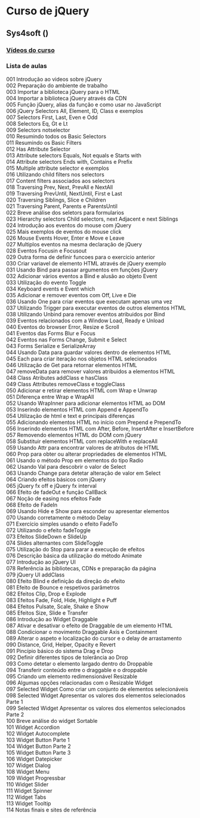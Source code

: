 # Curso de jQuery
## Sys4soft ()

### [Vídeos do curso](https://www.youtube.com/watch?v=7u8VhSl1ORE&list=PLXik_5Br-zO90OxZBRvMR3yGVpsHqeXH7)

### Lista de aulas  

001 Introdução ao videos sobre jQuery  
002 Preparação do ambiente de trabalho  
003 Importar a biblioteca jQuery para o HTML  
004 Importar a biblioteca jQuery através da CDN  
005 Função jQuery, alias da função e como usar no JavaScript  
006 jQuery Selectors All, Element, ID, Class e exemplos  
007 Selectors First, Last, Even e Odd  
008 Selectors Eq, Gt e Lt  
009 Selectors notselector  
010 Resumindo todos os Basic Selectors  
011 Resumindo os Basic Filters  
012 Has Attribute Selector  
013 Attribute selectors Equals, Not equals e Starts with  
014 Attribute selectors Ends with, Contains e Prefix  
015 Multiple attribute selector e exemplos  
016 Utilizando child filters nos selectors  
017 Content filters associados aos selectors  
018 Traversing Prev, Next, PrevAll e NextAll  
019 Traversing PrevUntil, NextUntil, First e Last  
020 Traversing Siblings, Slice e Children  
021 Traversing Parent, Parents e ParentsUntil  
022 Breve análise dos seletors para formularios  
023 Hierarchy selectors Child selectors, next Adjacent e next Siblings  
024 Introdução aos eventos do mouse com jQuery  
025 Mais exemplos de eventos do mouse click  
026 Mouse Events Hover, Enter e Move e Leave  
027 Multiplos eventos na mesma declaração de jQuery  
028 Eventos Focusin e Focusout  
029 Outra forma de definir funcoes para o exercicio anterior  
030 Criar variavel de elemento HTML através de jQuery exemplo  
031 Usando Bind para passar argumentos em funções jQuery  
032 Adicionar vários eventos a Bind e alusão ao objeto Event  
033 Utilização do evento Toggle  
034 Keyboard events e Event which  
035 Adicionar e remover eventos com Off, Live e Die  
036 Usando One para criar eventos que executam apenas uma vez  
037 Utilizando Trigger para executar eventos de outros elementos HTML  
038 Utilizando Unbind para remover eventos atribuidos por Bind  
039 Eventos relacionados com a Window Load, Ready e Unload  
040 Eventos do browser Error, Resize e Scroll  
041 Eventos das Forms Blur e Focus  
042 Eventos nas Forms Change, Submit e Select  
043 Forms Serialize e SerializeArray  
044 Usando Data para guardar valores dentro de elementos HTML  
045 Each para criar iteração nos objetos HTML selecionados  
046 Utilização de Get para retornar elementos HTML  
047 removeData para remover valores atribuidos a elementos HTML  
048 Class Atributes addClass e hasClass  
049 Class Attributes removeClass e toggleClass  
050 Adicionar e retirar elementos HTML com Wrap e Unwrap  
051 Diferença entre Wrap e WrapAll  
052 Usando WrapInner para adicionar elementos HTML ao DOM  
053 Inserindo elementos HTML com Append e AppendTo  
054 Utilização de html e text e principais diferenças  
055 Adicionando elementos HTML no início com Prepend e PrependTo  
056 Inserindo elementos HTML com After, Before, InsertAfter e InsertBefore  
057 Removendo elementos HTML do DOM com jQuery  
058 Substituir elementos HTML com replaceWith e replaceAll  
059 Usando Attr para encontrar valores de atributos de HTML  
060 Prop para obter ou alterar propriedades de elementos HTML  
061 Usando o método Prop em elementos do tipo Radio  
062 Usando Val para descobrir o valor de Select  
063 Usando Change para detetar alteração de valor em Select  
064 Criando efeitos básicos com jQuery  
065 jQuery fx off e jQuery fx interval  
066 Efeito de fadeOut e função CallBack  
067 Noção de easing nos efeitos Fade  
068 Efeito de FadeIn  
069 Usando Hide e Show para esconder ou apresentar elementos  
070 Usando corretamente o método Delay  
071 Exercício simples usando o efeito FadeTo  
072 Utilizando o efeito fadeToggle  
073 Efeitos SlideDown e SlideUp  
074 Slides alternantes com SlideToggle  
075 Utilização do Stop para parar a execução de efeitos  
076 Descrição básica da utilização do método Animate  
077 Introdução ao jQuery UI  
078 Referência às bibliotecas, CDNs e preparação da página  
079 jQuery UI addClass  
080 Efeito Blind e definição da direção do efeito  
081 Efeito de Bounce e respetivos parâmetros  
082 Efeitos Clip, Drop e Explode  
083 Efeitos Fade, Fold, Hide, Highlight e Puff  
084 Efeitos Pulsate, Scale, Shake e Show  
085 Efeitos Size, Slide e Transfer  
086 Introdução ao Widget Draggable  
087 Ativar e desativar o efeito de Draggable de um elemento HTML  
088 Condicionar o movimento Draggable Axis e Containment  
089 Alterar o aspeto e localização do cursor e o delay de arrastamento  
090 Distance, Grid, Helper, Opacity e Revert  
091 Pincípio básico do sistema Drag e Drop  
092 Definir diferentes tipos de tolerância ao Drop  
093 Como detetar o elemento largado dentro do Droppable  
094 Transferir conteúdo entre o draggable e o droppable  
095 Criando um elemento redimensionável Resizable  
096 Algumas opções relacionadas com o Resizable Widget  
097 Selected Widget Como criar um conjunto de elementos selecionáveis  
098 Selected Widget Apresentar os valores dos elementos selecionados Parte 1  
099 Selected Widget Apresentar os valores dos elementos selecionados Parte 2  
100 Breve análise do widget Sortable  
101 Widget Accordion  
102 Widget Autocomplete  
103 Widget Button Parte 1  
104 Widget Button Parte 2  
105 Widget Button Parte 3  
106 Widget Datepicker  
107 Widget Dialog  
108 Widget Menu  
109 Widget Progressbar  
110 Widget Slider  
111 Widget Spinner  
112 Widget Tabs  
113 Widget Tooltip  
114 Notas finais e sites de referência  